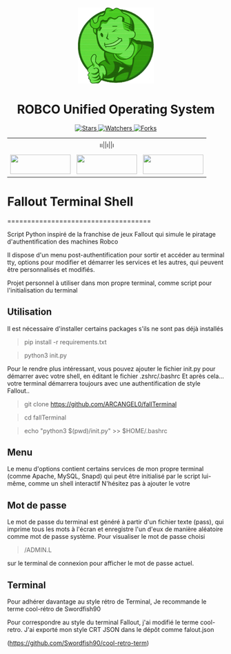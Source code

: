 <div align="center">
<center><p><img src="./fall.png" width='35%' height='35%'></img>
<h1>ROBCO Unified Operating System</h1>
</center>
</div>

<p align="center">
  
<a href="https://github.com/ARCANGEL0/fallTerminal">
    <img src="https://img.shields.io/github/stars/ARCANGEL0/fallTerminal?label=Stars&color=yellow&style=for-the-badge" alt="Stars">
</a>
<a href="https://github.com/ARCANGEL0/fallTerminal">
    <img src="https://img.shields.io/github/watchers/ARCANGEL0/fallTerminal?label=Watchers&color=green&style=for-the-badge" alt="Watchers">
</a>
<a href="https://github.com/ARCANGEL0/fallTerminal">
    <img src="https://img.shields.io/github/forks/ARCANGEL0/fallTerminal?label=Forks&color=orange&style=for-the-badge" alt="Forks">
</a>
</p>

  <table align="center">
 <tr align='center'>
 <td colspan="3">
 ၊၊||၊||၊
 </td>
 </tr>
 <tr><td><a href="README.md"><img 
 src="https://custom-icon-badges.demolab.com/badge/English-%23092e13.svg?logo=fallout&style=for-the-badge" width='140vw' height='45vh' ></a></td>
 <td><a href="README_fr.md"><img src="https://custom-icon-badges.demolab.com/badge/Français-%23092e13.svg?logo=fallout&style=for-the-badge" width='140vw' height='45vh' > </a></td>
 <td><a href="README_pt.md"><img src="https://custom-icon-badges.demolab.com/badge/Português-%23092e13.svg?logo=fallout&style=for-the-badge" width='140vw' height='45vh' > </a></td></tr>
</table>


#      Fallout Terminal Shell
====================================


Script Python inspiré de la franchise de jeux Fallout
qui simule le piratage d'authentification des machines Robco

Il dispose d'un menu post-authentification pour sortir et accéder au terminal tty,
options pour modifier et démarrer les services et les autres, qui peuvent être personnalisés et modifiés.


Projet personnel à utiliser dans mon propre terminal, comme script pour l'initialisation du terminal 

## Utilisation

Il est nécessaire d'installer certains packages s'ils ne sont pas déjà installés

> pip install -r requirements.txt

> python3 init.py

Pour le rendre plus intéressant, vous pouvez ajouter le fichier init.py pour démarrer avec votre shell, en éditant le fichier .zshrc/.bashrc
Et après cela... votre terminal démarrera toujours avec une authentification de style Fallout..

> git clone https://github.com/ARCANGEL0/fallTerminal 

> cd fallTerminal

> echo "python3 $(pwd)/init.py" >> $HOME/.bashrc


## Menu 

Le menu d'options contient certains services de mon propre terminal (comme Apache, MySQL, Snapd)
qui peut être initialisé par le script lui-même, comme un shell interactif
N'hésitez pas à ajouter le votre 


## Mot de passe 


Le mot de passe du terminal est généré à partir d'un fichier texte (pass), qui imprime tous les mots à l'écran et enregistre l'un d'eux de manière aléatoire comme mot de passe système.
Pour visualiser le mot de passe choisi
> /ADMIN.L

sur le terminal de connexion pour afficher le mot de passe actuel.



## Terminal

Pour adhérer davantage au style rétro de Terminal,
Je recommande le terme cool-rétro de Swordfish90

Pour correspondre au style du terminal Fallout, j'ai modifié le terme cool-retro.
J'ai exporté mon style CRT JSON dans le dépôt
comme falout.json

(https://github.com/Swordfish90/cool-retro-term)
